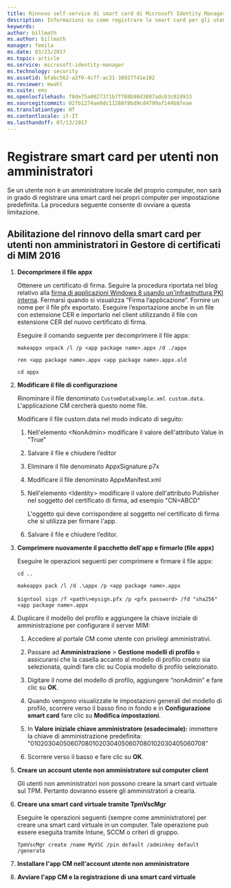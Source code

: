 ```yaml
---
title: Rinnovo self-service di smart card di Microsoft Identity Manager senza accesso come amministratore | Documentazione Microsoft
description: Informazioni su come registrare le smart card per gli utenti che non dispongono dei diritti di accesso con privilegi di amministratore ai propri computer per l'uso del Gestore di certificati.
keywords: 
author: billmath
ms.author: billmath
manager: femila
ms.date: 03/23/2017
ms.topic: article
ms.service: microsoft-identity-manager
ms.technology: security
ms.assetid: bfabc562-a2f0-4cff-ac31-36927f41e102
ms.reviewer: mwahl
ms.suite: ems
ms.openlocfilehash: f8de75a0027371b7ff88b90d3097adc63c02d933
ms.sourcegitcommit: 02fb1274ae0dc11288f8bd9cd4799af144b8feae
ms.translationtype: HT
ms.contentlocale: it-IT
ms.lasthandoff: 07/13/2017
---
```

# <a name="enroll-smart-cards-for-non-administrators"></a>Registrare smart card per utenti non amministratori
Se un utente non è un amministratore locale del proprio computer, non sarà in grado di registrare una smart card nei propri computer per impostazione predefinita. La procedura seguente consente di ovviare a questa limitazione.

## <a name="enabling-smart-card-renewal-for-non-admins-in-mim-2016-certificate-manager"></a>Abilitazione del rinnovo della smart card per utenti non amministratori in Gestore di certificati di MIM 2016

1.  **Decomprimere il file appx**

    Ottenere un certificato di firma. Seguire la procedura riportata nel blog relativo alla [firma di applicazioni Windows 8 usando un'infrastruttura PKI interna](http://blogs.technet.com/b/deploymentguys/archive/2013/06/14/signing-windows-8-applications-using-an-internal-pki.aspx). Fermarsi quando si visualizza “Firma l’applicazione”. Fornire un nome per il file pfx esportato. Eseguire l’esportazione anche in un file con estensione CER e importarlo nel client utilizzando il file con estensione CER del nuovo certificato di firma.

    Eseguire il comando seguente per decomprimere il file appx:

    `makeappx unpack /l /p <app package name>.appx /d ./appx`

    `ren <app package name>.appx <app package name>.appx.old`

    `cd appx`

2.  **Modificare il file di configurazione**

    Rinominare il file denominato `CustomDataExample.xml custom.data`. L'applicazione CM cercherà questo nome file.

    Modificare il file custom.data nel modo indicato di seguito:

    1.  Nell'elemento &lt;NonAdmin&gt; modificare il valore dell'attributo Value in "True"

    2.  Salvare il file e chiudere l’editor

    3.  Eliminare il file denominato AppxSignature.p7x

    4.  Modificare il file denominato AppxManifest.xml

    5.  Nell'elemento &lt;Identity&gt; modificare il valore dell'attributo Publisher nel soggetto del certificato di firma, ad esempio "CN=ABCD"

        L'oggetto qui deve corrispondere al soggetto nel certificato di firma che si utilizza per firmare l'app.

    6.  Salvare il file e chiudere l’editor.

3.  **Comprimere nuovamente il pacchetto dell'app e firmarlo (file appx)**

    Eseguire le operazioni seguenti per comprimere e firmare il file appx:

    `cd ..`

    `makeappx pack /l /d .\appx /p <app package name>.appx`

    s`igntool sign /f <path\>mysign.pfx /p <pfx password> /fd "sha256" <app package name>.appx`

4.  Duplicare il modello del profilo e aggiungere la chiave iniziale di amministrazione per configurare il server MIM:

    1.  Accedere al portale CM come utente con privilegi amministrativi.

    2.  Passare ad **Amministrazione** &gt; **Gestione modelli di profilo** e assicurarsi che la casella accanto al modello di profilo creato sia selezionata, quindi fare clic su Copia modello di profilo selezionato.

    3.  Digitare il nome del modello di profilo, aggiungere “nonAdmin” e fare clic su **OK**.

    4.  Quando vengono visualizzate le impostazioni generali del modello di profilo, scorrere verso il basso fino in fondo e in **Configurazione smart card** fare clic su **Modifica impostazioni**.

    5.  In **Valore iniziale chiave amministratore (esadecimale):** immettere la chiave di amministrazione predefinita: "010203040506070801020304050607080102030405060708"

    6.  Scorrere verso il basso e fare clic su **OK**.

5.  **Creare un account utente non amministratore sul computer client**

    Gli utenti non amministratori non possono creare la smart card virtuale sul TPM. Pertanto dovranno essere gli amministratori a crearla.

6.  **Creare una smart card virtuale tramite TpmVscMgr**

    Eseguire le operazioni seguenti (sempre come amministratore) per creare una smart card virtuale in un computer. Tale operazione può essere eseguita tramite Intune, SCCM o criteri di gruppo.

    `TpmVscMgr create /name MyVSC /pin default /adminkey default /generate`

7.  **Installare l'app CM nell'account utente non amministratore**

8.  **Avviare l'app CM e la registrazione di una smart card virtuale**
